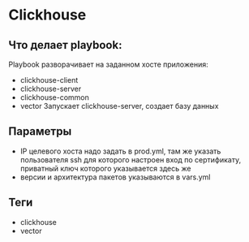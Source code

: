# Clickhouse

## Что делает playbook:

Playbook разворачивает на заданном хосте приложения:
- сlickhouse-client
- clickhouse-server
- clickhouse-common
- vector
Запускает clickhouse-server, создает базу данных

## Параметры
- IP целевого хоста надо задать в prod.yml, там же указать пользователя ssh для которого настроен вход по сертификату, приватный ключ которого указывается здесь же
- версии и архитектура пакетов указываются в vars.yml

## Теги
- clickhouse
- vector
